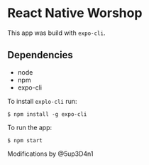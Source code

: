 # React Native Worshop

This app was build with `expo-cli`.

## Dependencies

- node
- npm
- expo-cli

To install `explo-cli` run:

	$ npm install -g expo-cli

To run the app:

	$ npm start

Modifications by @5up3D4n1
